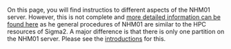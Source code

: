 On this page, you will find instructios to different aspects of the NHM01 server. However, this is not complete and [more detailed information can be found here](https://documentation.sigma2.no/) as he general procedures of NHM01 are similar to the HPC resources of Sigma2. A major difference is that there is only one partition on the NHM01 server. Please see the [introductions](Introductions.md) for this.
